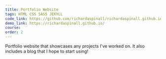 ```yaml
---
title: Portfolio Website
tags: HTML CSS SASS JEKYLL
code_link: https://github.com/richardaspinall/richardaspinall.github.io
demo_link: https://richardaspinall.github.io/
course:
order: 2
---
```


Portfolio website that showcases any projects I've worked on. It also includes a blog that I hope to start using!
